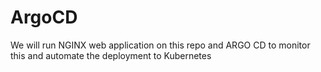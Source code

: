 # ArgoCD

We will run NGINX web application on this repo and ARGO CD to monitor this and automate the deployment to Kubernetes
